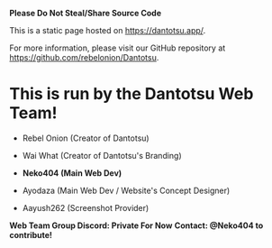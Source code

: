 **Please Do Not Steal/Share Source Code**

This is a static page hosted on https://dantotsu.app/. 

For more information, please visit our GitHub repository at https://github.com/rebelonion/Dantotsu.

# **This is run by the Dantotsu Web Team!**

- Rebel Onion (Creator of Dantotsu)

- Wai What (Creator of Dantotsu's Branding)

- **Neko404 (Main Web Dev)**

- Ayodaza (Main Web Dev / Website's Concept Designer)

- Aayush262 (Screenshot Provider)

**Web Team Group Discord: Private For Now**
**Contact: @Neko404 to contribute!**
